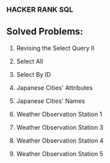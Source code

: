 ### HACKER RANK SQL

## Solved Problems:

1. Revising the Select Query II

2. Select All

3. Select By ID

4. Japanese Cities' Attributes

5. Japanese Cities' Names

6. Weather Observation Station 1

7. Weather Observation Station 3

8. Weather Observation Station 4

9. Weather Observation Station 5
